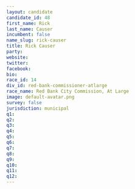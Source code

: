 ```yaml
---
layout: candidate
candidate_id: 48
first_name: Rick
last_name: Causer
incumbent: false
name_slug: rick-causer
title: Rick Causer
party: 
website: 
twitter: 
facebook: 
bio: 
race_id: 14
div_id: red-bank-commissioner-atlarge
race_name: Red Bank City Commission, At Large
image: default-avatar.png
survey: false
jurisdiction: municipal
q1: 
q2: 
q3: 
q4: 
q5: 
q6: 
q7: 
q8: 
q9: 
q10: 
q11: 
q12: 
---
```

